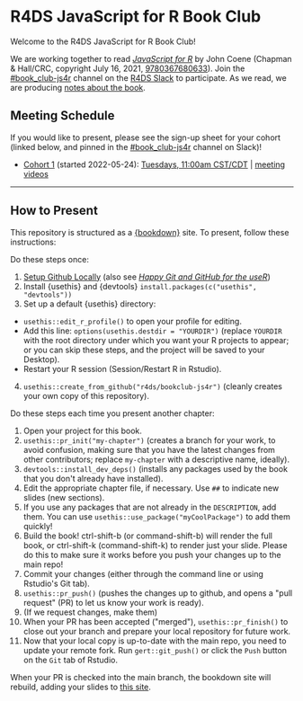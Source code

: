 # R4DS JavaScript for R Book Club

Welcome to the R4DS JavaScript for R Book Club!

We are working together to read [_JavaScript for R_](https://book.javascript-for-r.com/) by John Coene (Chapman & Hall/CRC, copyright July 16, 2021, [9780367680633](https://www.routledge.com/Javascript-for-R/Coene/p/book/9780367680633)).
Join the [#book_club-js4r](https://rfordatascience.slack.com/archives/C03EX4LH62V) channel on the [R4DS Slack](https://r4ds.io/join) to participate.
As we read, we are producing [notes about the book](https://r4ds.io/js4r).

## Meeting Schedule

If you would like to present, please see the sign-up sheet for your cohort (linked below, and pinned in the [#book_club-js4r](https://rfordatascience.slack.com/archives/C03EX4LH62V) channel on Slack)!

- [Cohort 1](https://docs.google.com/spreadsheets/d/18erZTkeLPk1vwpGGTeIqvoXH26blySNWFVQJ6cRq_P4/edit#gid=0) (started 2022-05-24): [Tuesdays, 11:00am CST/CDT](https://www.timeanddate.com/worldclock/converter.html?iso=20220524T160000&p1=24) | [meeting videos](https://www.youtube.com/playlist?list=PL3x6DOfs2NGh1G-Jw5SriV2WPjLNXba2I)

<hr>


## How to Present

This repository is structured as a [{bookdown}](https://CRAN.R-project.org/package=bookdown) site.
To present, follow these instructions:

Do these steps once:

1. [Setup Github Locally](https://www.youtube.com/watch?v=hNUNPkoledI) (also see [_Happy Git and GitHub for the useR_](https://happygitwithr.com/github-acct.html))
2. Install {usethis} and {devtools} `install.packages(c("usethis", "devtools"))`
3. Set up a default {usethis} directory:
  - `usethis::edit_r_profile()` to open your profile for editing.
  - Add this line: `options(usethis.destdir = "YOURDIR")` (replace `YOURDIR` with the root directory under which you want your R projects to appear; or you can skip these steps, and the project will be saved to your Desktop).
  - Restart your R session (Session/Restart R in Rstudio).
4. `usethis::create_from_github("r4ds/bookclub-js4r")` (cleanly creates your own copy of this repository).

Do these steps each time you present another chapter:

1. Open your project for this book.
2. `usethis::pr_init("my-chapter")` (creates a branch for your work, to avoid confusion, making sure that you have the latest changes from other contributors; replace `my-chapter` with a descriptive name, ideally).
3. `devtools::install_dev_deps()` (installs any packages used by the book that you don't already have installed).
4. Edit the appropriate chapter file, if necessary. Use `##` to indicate new slides (new sections).
5. If you use any packages that are not already in the `DESCRIPTION`, add them. You can use `usethis::use_package("myCoolPackage")` to add them quickly!
6. Build the book! ctrl-shift-b (or command-shift-b) will render the full book, or ctrl-shift-k (command-shift-k) to render just your slide. Please do this to make sure it works before you push your changes up to the main repo!
7. Commit your changes (either through the command line or using Rstudio's Git tab).
8. `usethis::pr_push()` (pushes the changes up to github, and opens a "pull request" (PR) to let us know your work is ready).
9. (If we request changes, make them)
10. When your PR has been accepted ("merged"), `usethis::pr_finish()` to close out your branch and prepare your local repository for future work.
11. Now that your local copy is up-to-date with the main repo, you need to update your remote fork. Run `gert::git_push()` or click the `Push` button on the `Git` tab of Rstudio.

When your PR is checked into the main branch, the bookdown site will rebuild, adding your slides to [this site](https://r4ds.io/js4r).
